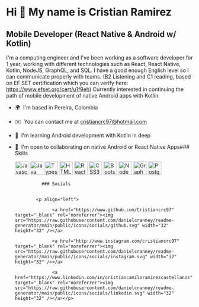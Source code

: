 Hi 👋 My name is Cristian Ramirez
=================================

Mobile Developer (React Native & Android w/ Kotlin)
---------------------------------------------------

I'm a computing engineer and I've been working as a software developer for 1 year, working with different technologies such as React, React Native, Kotlin, NodeJS, GraphQL, and SQL. I have a good enough English level so I can communicate properly with teams. (B2 Listening and C1 reading, based on EF SET certification which you can verify here: https://www.efset.org/cert/u1f9eh) Currently interested in continuing the path of mobile development of native Android apps with Kotlin.

*   🌍  I'm based in Pereira, Colombia
*   ✉️  You can contact me at [cristiancrc97@hotmail.com](mailto:cristiancrc97@hotmail.com)
*   🧠  I'm learning Android development with Kotlin in deep
*   🤝  I'm open to collaborating on native Android or React Native Apps### Skills<p align="left">
                                <a href="https://developer.mozilla.org/en-US/docs/Web/JavaScript" target="_blank" rel="noreferrer"><img src="https://raw.githubusercontent.com/danielcranney/readme-generator/main/public/icons/skills/javascript-colored.svg" width="36" height="36" alt="Javascript" /></a>
                                <a href="https://www.oracle.com/java/" target="_blank" rel="noreferrer"><img src="https://raw.githubusercontent.com/danielcranney/readme-generator/main/public/icons/skills/java-colored.svg" width="36" height="36" alt="Java" /></a>
                                <a href="https://www.typescriptlang.org/" target="_blank" rel="noreferrer"><img src="https://raw.githubusercontent.com/danielcranney/readme-generator/main/public/icons/skills/typescript-colored.svg" width="36" height="36" alt="Typescript" /></a>
                                <a href="https://developer.mozilla.org/en-US/docs/Glossary/HTML5" target="_blank" rel="noreferrer"><img src="https://raw.githubusercontent.com/danielcranney/readme-generator/main/public/icons/skills/html5-colored.svg" width="36" height="36" alt="HTML5" /></a>
                                <a href="https://reactjs.org/" target="_blank" rel="noreferrer"><img src="https://raw.githubusercontent.com/danielcranney/readme-generator/main/public/icons/skills/react-colored.svg" width="36" height="36" alt="React" /></a>
                                <a href="https://www.w3.org/TR/CSS/#css" target="_blank" rel="noreferrer"><img src="https://raw.githubusercontent.com/danielcranney/readme-generator/main/public/icons/skills/css3-colored.svg" width="36" height="36" alt="CSS3" /></a>
                                <a href="https://getbootstrap.com/" target="_blank" rel="noreferrer"><img src="https://raw.githubusercontent.com/danielcranney/readme-generator/main/public/icons/skills/bootstrap-colored.svg" width="36" height="36" alt="Bootstrap" /></a>
                                <a href="https://nodejs.org/en/" target="_blank" rel="noreferrer"><img src="https://raw.githubusercontent.com/danielcranney/readme-generator/main/public/icons/skills/nodejs-colored.svg" width="36" height="36" alt="NodeJS" /></a>
                                <a href="https://graphql.org/" target="_blank" rel="noreferrer"><img src="https://raw.githubusercontent.com/danielcranney/readme-generator/main/public/icons/skills/graphql-colored.svg" width="36" height="36" alt="GraphQL" /></a>
                                <a href="https://www.postgresql.org/" target="_blank" rel="noreferrer"><img src="https://raw.githubusercontent.com/danielcranney/readme-generator/main/public/icons/skills/postgresql-colored.svg" width="36" height="36" alt="PostgreSQL" /></a>
                    </p>
                    
                  ### Socials
                  
                  
                <p align="left">
                          
                      <a href="https://www.github.com/Cristiancrc97" target="_blank" rel="noreferrer"><img src="https://raw.githubusercontent.com/danielcranney/readme-generator/main/public/icons/socials/github.svg" width="32" height="32" /></a>
                          
                      <a href="http://www.instagram.com/cristiancrc97" target="_blank" rel="noreferrer"><img src="https://raw.githubusercontent.com/danielcranney/readme-generator/main/public/icons/socials/instagram.svg" width="32" height="32" /></a>
                          
                      <a href="https://www.linkedin.com/in/cristiancamiloramirezcastellanos" target="_blank" rel="noreferrer"><img src="https://raw.githubusercontent.com/danielcranney/readme-generator/main/public/icons/socials/linkedin.svg" width="32" height="32" /></a></p>
